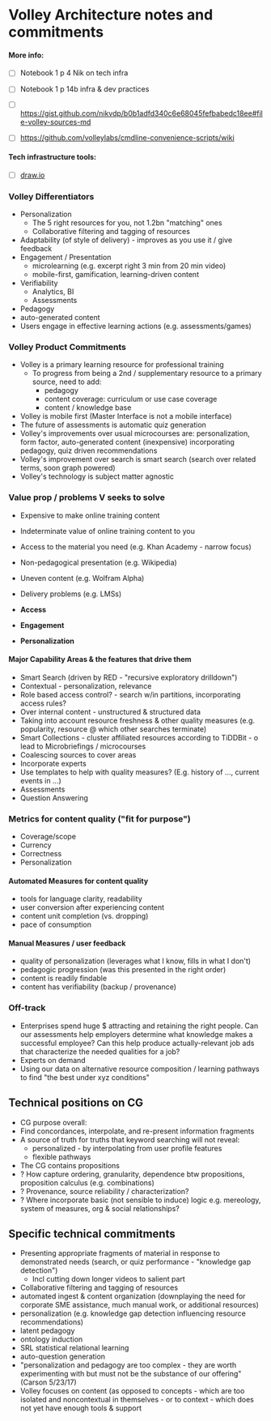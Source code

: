 # Volley Architecture notes and commitments


#### More info: 
* [ ] Notebook 1 p 4 Nik on tech infra
* [ ] Notebook 1 p 14b infra & dev practices
* [ ] https://gist.github.com/nikvdp/b0b1adfd340c6e68045fefbabedc18ee#file-volley-sources-md
* [ ] https://github.com/volleylabs/cmdline-convenience-scripts/wiki


#### Tech infrastructure tools:
* [ ] [draw.io](https://www.draw.io)



### Volley Differentiators
* Personalization
   * The 5 right resources for you, not 1.2bn "matching" ones
   * Collaborative filtering and tagging of resources
* Adaptability (of style of delivery) -  improves as you use it / give feedback
* Engagement / Presentation
   * microlearning (e.g. excerpt right 3 min from 20 min video)
   * mobile-first, gamification, learning-driven content
* Verifiability
   * Analytics, BI 
   * Assessments
* Pedagogy
* auto-generated content
* Users engage in effective learning actions (e.g. assessments/games)
 
 
 ### Volley Product Commitments
 * Volley is a primary learning resource for professional training
   * To progress from being a 2nd / supplementary resource to a primary source, need to add:
     * pedagogy
     * content coverage: curriculum or use case coverage
     * content / knowledge base
 * Volley is mobile first (Master Interface is not a mobile interface)
 * The future of assessments is automatic quiz generation
 * Volley's improvements over usual microcourses are: personalization, form factor, auto-generated content (inexpensive) incorporating pedagogy, quiz driven recommendations
 * Volley's improvement over search is smart search (search over related terms, soon graph powered)
 * Volley's technology is subject matter agnostic
 

### Value prop / problems V seeks to solve
* Expensive to make online training content
* Indeterminate value of online training content to you
* Access to the material you need (e.g. Khan Academy - narrow focus)
* Non-pedagogical presentation (e.g. Wikipedia)
* Uneven content (e.g. Wolfram Alpha)
* Delivery problems (e.g. LMSs)

* **Access**
* **Engagement**
* **Personalization**

#### Major Capability Areas & the features that drive them
* Smart Search (driven by RED - "recursive exploratory drilldown")
 * Contextual - personalization, relevance
  * Role based access control? - search w/in partitions, incorporating access rules?
 * Over internal content - unstructured & structured data
 * Taking into account resource freshness & other quality measures (e.g. popularity, resource @ which other searches terminate)
* Smart Collections - cluster affiliated resources according to TiDDBit - o lead to Microbriefings / microcourses
 * Coalescing sources to cover areas
 * Incorporate experts
 * Use templates to help with quality measures? (E.g. history of ..., current events in ...)
* Assessments
* Question Answering

### Metrics for content quality ("fit for purpose")
 * Coverage/scope
 * Currency
 * Correctness
 * Personalization
 
#### Automated Measures for content quality
 * tools for language clarity, readability
 * user conversion after experiencing content
 * content unit completion (vs. dropping)
 * pace of consumption

#### Manual Measures / user feedback
 * quality of personalization (leverages what I know, fills in what I don't)
 * pedagogic progression (was this presented in the right order)
 * content is readily findable
 * content has verifiability (backup / provenance)


### Off-track
* Enterprises spend huge $ attracting and retaining the right people.  Can our assessments help employers determine what knowledge makes a successful employee? Can this help produce actually-relevant job ads that characterize the needed qualities for a job?
* Experts on demand
* Using our data on alternative resource composition / learning pathways to find "the best under xyz conditions"
 
## Technical positions on CG
* CG purpose overall:
 * Find concordances, interpolate, and re-present information fragments
 * A source of truth for truths that keyword searching will not reveal:
   * personalized - by interpolating from user profile features
   * flexible pathways
* The CG contains propositions
* ? How capture ordering, granularity, dependence btw propositions, proposition calculus (e.g. combinations)
* ? Provenance, source reliability / characterization?
* ? Where incorporate basic (not sensible to induce) logic e.g. mereology, system of measures, org & social relationships?



## Specific technical commitments
* Presenting appropriate fragments of material in response to demonstrated needs (search, or quiz performance - "knowledge gap detection")
  * Incl cutting down longer videos to salient part
* Collaborative filtering and tagging of resources
* automated ingest & content organization (downplaying the need for corporate SME assistance, much manual work, or additional resources)
* personalization (e.g. knowledge gap detection influencing resource recommendations)
* latent pedagogy
* ontology induction
* SRL statistical relational learning
* auto-question generation
* "personalization and pedagogy are too complex - they are worth experimenting with but must not be the substance of our offering" (Carson 5/23/17)
* Volley focuses on content (as opposed to concepts - which are too isolated and noncontextual in themselves - or to context - which does not yet have enough tools & support


